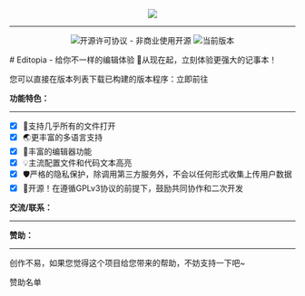<p align="center">
<a href="#"><img src="https://img.ourl.top/uploads/2023/07/26/64c06fc02db10.png"></a>
</p><hr>
<p align="center">
<img alt="开源许可协议 - 非商业使用开源" src="https://img.shields.io/badge/License-GPLv3-blue">
<img alt="当前版本" src="https://img.shields.io/badge/Version-v0.1.1-green">
</p>
# Editopia - 给你不一样的编辑体验
 👏从现在起，立刻体验更强大的记事本！

您可以直接在版本列表下载已构建的版本程序：立即前往

**功能特色：**

------

- [x] 📜支持几乎所有的文件打开
- [x] 🌏更丰富的多语言支持
- [x] 📝丰富的编辑器功能
- [x] 💡主流配置文件和代码文本高亮
- [x] 🛡严格的隐私保护，除调用第三方服务外，不会以任何形式收集上传用户数据
- [x] 🎉开源！在遵循GPLv3协议的前提下，鼓励共同协作和二次开发

**交流/联系：**

------



**赞助：**

------

创作不易，如果您觉得这个项目给您带来的帮助，不妨支持一下吧~

赞助名单
